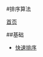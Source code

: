 ﻿#排序算法

[首页](https://github.com/zzzvvvxxxd/BuluCoding)

##基础
* [快速排序](https://github.com/zzzvvvxxxd/BuluCoding/blob/master/Sort/quick%20sort.md)